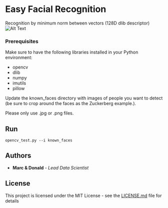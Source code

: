 # Easy Facial Recognition

Recognition by minimum norm between vectors (128D dlib descriptor)
![Alt Text](readme.gif)


### Prerequisites

Make sure to have the following libraries installed in your Python environment:

- opencv
- dlib
- numpy
- imutils
- pillow

Update the known_faces directory with images of people you want to detect (be sure to crop around the faces as the Zuckerberg example.).

Please only use .jpg or .png files.

## Run

```
opencv_test.py --i known_faces
```

## Authors

* **Marc & Donald** - *Lead Data Scientist* 

## License

This project is licensed under the MIT License - see the [LICENSE.md](LICENSE.md) file for details